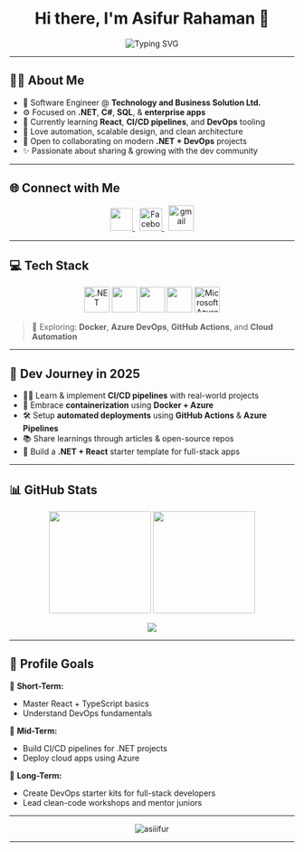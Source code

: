 <h1 align="center">Hi there, I'm Asifur Rahaman 👋</h1>

<p align="center">
  <img src="https://readme-typing-svg.demolab.com?font=Fira+Code&weight=500&size=22&pause=1000&center=true&width=500&lines=Full-Stack+.NET+Developer;React+%7C+TypeScript+Enthusiast;Learning+CI%2FCD+%26+DevOps+Tools;Building+Clean+%26+Scalable+Apps" alt="Typing SVG" />
</p>

---

## 🧑‍💼 About Me

- 💼 Software Engineer @ **Technology and Business Solution Ltd.**
- ⚙️ Focused on **.NET**, **C#**, **SQL**, & **enterprise apps**
- 🧠 Currently learning **React**, **CI/CD pipelines**, and **DevOps** tooling
- 🚀 Love automation, scalable design, and clean architecture
- 🤝 Open to collaborating on modern **.NET + DevOps** projects
- ✨ Passionate about sharing & growing with the dev community

---

## 🌐 Connect with Me

<p align="center">
  <a href="https://linkedin.com/in/asiiifur/" target="_blank">
    <img src="https://skillicons.dev/icons?i=linkedin" height="40" />
  </a>
  &nbsp;
  <a href="https://www.facebook.com/asiiifur/" target="_blank">
    <img src="https://img.icons8.com/ios-filled/50/1877F2/facebook-new.png" title="Facebook" width="40" />
  </a>
  &nbsp;
  <a href="mailto:asifur.dev@gmail.com" target="_blank">
      <img src="https://skillicons.dev/icons?i=gmail" title="gmail" height="45" />

  </a>
</p>

---

## 💻 Tech Stack

<p align="center">

  <!-- Backend -->
  <img src="https://skillicons.dev/icons?i=dotnet,cs" title=".NET" height="45" />
  

  <!-- Frontend -->
  <img src="https://skillicons.dev/icons?i=html,css,bootstrap,ts,js,react" height="45" />
  
 
  <!-- Tools -->
  <img src="https://skillicons.dev/icons?i=vscode ,postman" height="45" />
  
  <img src="https://skillicons.dev/icons?i=postman" height="45" />

  <!-- Cloud -->
  <img src="https://img.icons8.com/color/48/000000/azure-1.png" title="Microsoft Azure" height="45" />

</p>

> 🔄 Exploring: **Docker**, **Azure DevOps**, **GitHub Actions**, and **Cloud Automation**

---

## 🚀 Dev Journey in 2025

- 🧑‍🏫 Learn & implement **CI/CD pipelines** with real-world projects  
- 🧱 Embrace **containerization** using **Docker + Azure**  
- 🛠️ Setup **automated deployments** using **GitHub Actions** & **Azure Pipelines**  
- 📚 Share learnings through articles & open-source repos  
- 🧩 Build a **.NET + React** starter template for full-stack apps  

---

## 📊 GitHub Stats

<p align="center">
  <img src="https://github-readme-stats.vercel.app/api?username=asiiifur&show_icons=true&theme=nightowl&border_radius=12&hide=issues" height="180" />
  <img src="https://github-readme-streak-stats.herokuapp.com/?user=asiiifur&theme=nightowl&border_radius=12" height="180" />
</p>

<p align="center">
  <img src="https://github-readme-stats.vercel.app/api/top-langs/?username=asiiifur&layout=compact&theme=nightowl&border_radius=12" />
</p>

---

## 🎯 Profile Goals

📌 **Short-Term:**
- Master React + TypeScript basics  
- Understand DevOps fundamentals  

📌 **Mid-Term:**
- Build CI/CD pipelines for .NET projects  
- Deploy cloud apps using Azure  

📌 **Long-Term:**
- Create DevOps starter kits for full-stack developers  
- Lead clean-code workshops and mentor juniors  

---

<p align="center">
  <img src="https://komarev.com/ghpvc/?username=asiiifur&label=Profile%20Views&color=0e75b6&style=flat-rounded" alt="asiiifur" />
</p>

---



